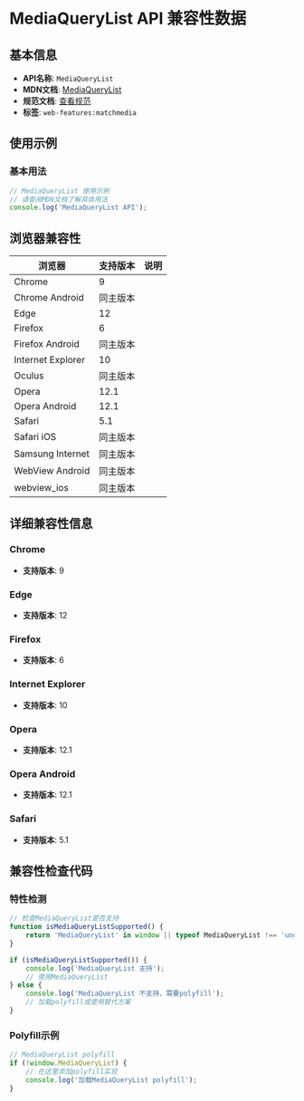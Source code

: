 # MediaQueryList API 兼容性数据

## 基本信息

- **API名称**: `MediaQueryList`
- **MDN文档**: [MediaQueryList](https://developer.mozilla.org/docs/Web/API/MediaQueryList)
- **规范文档**: [查看规范](https://drafts.csswg.org/cssom-view/#the-mediaquerylist-interface)
- **标签**: `web-features:matchmedia`

## 使用示例

### 基本用法

```javascript
// MediaQueryList 使用示例
// 请查阅MDN文档了解具体用法
console.log('MediaQueryList API');
```

## 浏览器兼容性

| 浏览器 | 支持版本 | 说明 |
|--------|----------|------|
| Chrome | 9 |  |
| Chrome Android | 同主版本 |  |
| Edge | 12 |  |
| Firefox | 6 |  |
| Firefox Android | 同主版本 |  |
| Internet Explorer | 10 |  |
| Oculus | 同主版本 |  |
| Opera | 12.1 |  |
| Opera Android | 12.1 |  |
| Safari | 5.1 |  |
| Safari iOS | 同主版本 |  |
| Samsung Internet | 同主版本 |  |
| WebView Android | 同主版本 |  |
| webview_ios | 同主版本 |  |

## 详细兼容性信息

### Chrome

- **支持版本**: 9

### Edge

- **支持版本**: 12

### Firefox

- **支持版本**: 6

### Internet Explorer

- **支持版本**: 10

### Opera

- **支持版本**: 12.1

### Opera Android

- **支持版本**: 12.1

### Safari

- **支持版本**: 5.1

## 兼容性检查代码

### 特性检测

```javascript
// 检查MediaQueryList是否支持
function isMediaQueryListSupported() {
    return 'MediaQueryList' in window || typeof MediaQueryList !== 'undefined';
}

if (isMediaQueryListSupported()) {
    console.log('MediaQueryList 支持');
    // 使用MediaQueryList
} else {
    console.log('MediaQueryList 不支持，需要polyfill');
    // 加载polyfill或使用替代方案
}
```

### Polyfill示例

```javascript
// MediaQueryList polyfill
if (!window.MediaQueryList) {
    // 在这里添加polyfill实现
    console.log('加载MediaQueryList polyfill');
}
```

